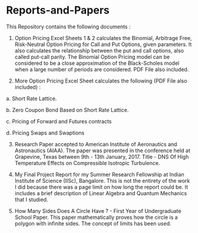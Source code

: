 # Reports-and-Papers

This Repository contains the following documents :

1. Option Pricing Excel Sheets 1 & 2 calculates the Binomial, Arbitrage Free, Risk-Neutral Option Pricing
for Call and Put Options, given parameters. It also calculates the relationship between the put and call options,
also called put-call parity. The Binomial Option Pricing model can be considered to be a close approximation of the Black-Scholes model when a large number of periods are considered. PDF File also included.

2. More Option Pricing Excel Sheet calculates the following (PDF File also included) :

  a. Short Rate Lattice.

  b. Zero Coupon Bond Based on Short Rate Lattice.

  c. Pricing of Forward and Futures contracts

  d. Pricing Swaps and Swaptions

3. Research Paper accepted to American Institute of Aeronautics and Astronautics (AIAA). The paper was presented in the
conference held at Grapevine, Texas between 9th - 13th January, 2017. Title - DNS Of High Temperature Effects on Compressible
Isotropic Turbulence.

4. My Final Project Report for my Summer Research Fellowship at Indian Institute of Science (IISc), Bangalore. 
This is not the entirety of the work I did because there was a page limit on how long the report could be. It includes 
a brief description of Linear Algebra and Quantum Mechanics that I studied.
5. How Many Sides Does A Circle Have ? - First Year of Undergraduate School Paper. This paper mathematically proves 
how the circle is a polygon with infinite sides. The concept of limits has been used.
